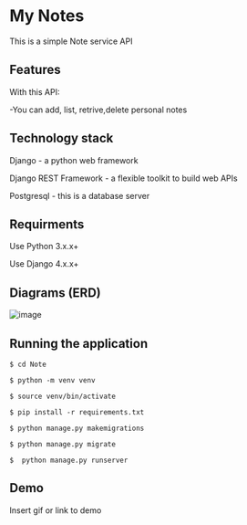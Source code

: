 
# My Notes

This is a simple Note service API


## Features

With this API:

-You can add, list, retrive,delete personal notes


## Technology stack
Django - a python web framework

Django REST Framework - a flexible toolkit to build web APIs

Postgresql - this is a database server

## Requirments

Use Python 3.x.x+

Use Django 4.x.x+

## Diagrams (ERD)

![image](https://github.com/areejoo/myNote/assets/46300010/9c8c6d86-5f5d-452d-88f0-6e05f1ecaa70)


## Running the application

    $ cd Note
    
    $ python -m venv venv

    $ source venv/bin/activate

    $ pip install -r requirements.txt

    $ python manage.py makemigrations

    $ python manage.py migrate

    $  python manage.py runserver 



## Demo

Insert gif or link to demo

